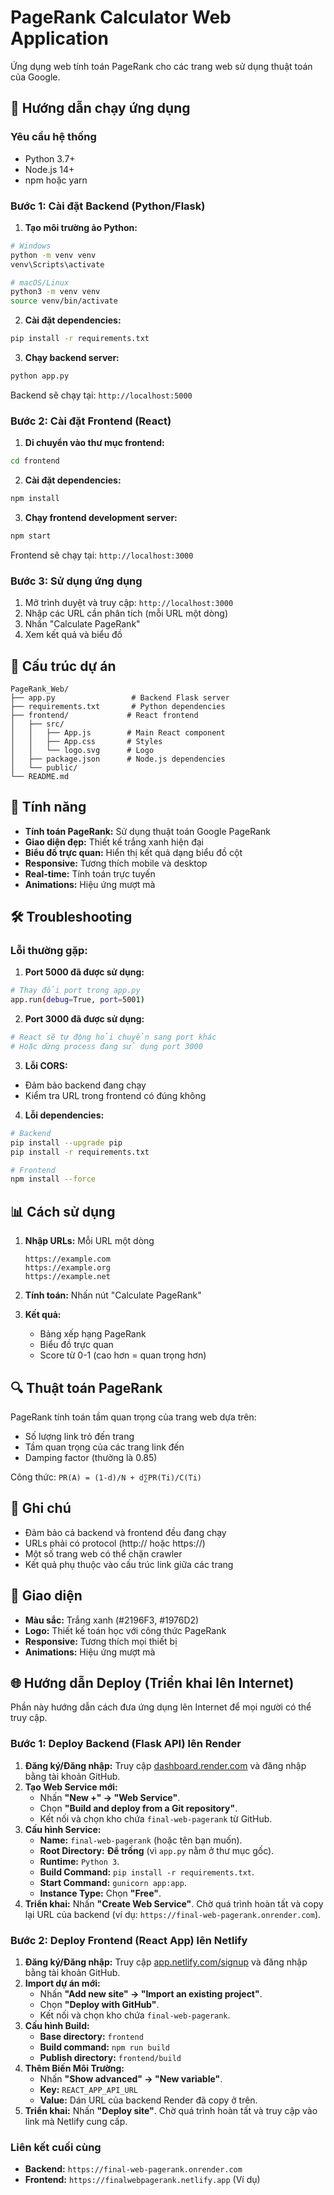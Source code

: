 # PageRank Calculator Web Application

Ứng dụng web tính toán PageRank cho các trang web sử dụng thuật toán của Google.

## 🚀 Hướng dẫn chạy ứng dụng

### Yêu cầu hệ thống
- Python 3.7+
- Node.js 14+
- npm hoặc yarn

### Bước 1: Cài đặt Backend (Python/Flask)

1. **Tạo môi trường ảo Python:**
```bash
# Windows
python -m venv venv
venv\Scripts\activate

# macOS/Linux
python3 -m venv venv
source venv/bin/activate
```

2. **Cài đặt dependencies:**
```bash
pip install -r requirements.txt
```

3. **Chạy backend server:**
```bash
python app.py
```

Backend sẽ chạy tại: `http://localhost:5000`

### Bước 2: Cài đặt Frontend (React)

1. **Di chuyển vào thư mục frontend:**
```bash
cd frontend
```

2. **Cài đặt dependencies:**
```bash
npm install
```

3. **Chạy frontend development server:**
```bash
npm start
```

Frontend sẽ chạy tại: `http://localhost:3000`

### Bước 3: Sử dụng ứng dụng

1. Mở trình duyệt và truy cập: `http://localhost:3000`
2. Nhập các URL cần phân tích (mỗi URL một dòng)
3. Nhấn "Calculate PageRank"
4. Xem kết quả và biểu đồ

## 📁 Cấu trúc dự án

```
PageRank_Web/
├── app.py                 # Backend Flask server
├── requirements.txt       # Python dependencies
├── frontend/             # React frontend
│   ├── src/
│   │   ├── App.js        # Main React component
│   │   ├── App.css       # Styles
│   │   └── logo.svg      # Logo
│   ├── package.json      # Node.js dependencies
│   └── public/
└── README.md
```

## 🔧 Tính năng

- **Tính toán PageRank:** Sử dụng thuật toán Google PageRank
- **Giao diện đẹp:** Thiết kế trắng xanh hiện đại
- **Biểu đồ trực quan:** Hiển thị kết quả dạng biểu đồ cột
- **Responsive:** Tương thích mobile và desktop
- **Real-time:** Tính toán trực tuyến
- **Animations:** Hiệu ứng mượt mà

## 🛠️ Troubleshooting

### Lỗi thường gặp:

1. **Port 5000 đã được sử dụng:**
```bash
# Thay đổi port trong app.py
app.run(debug=True, port=5001)
```

2. **Port 3000 đã được sử dụng:**
```bash
# React sẽ tự động hỏi chuyển sang port khác
# Hoặc dừng process đang sử dụng port 3000
```

3. **Lỗi CORS:**
- Đảm bảo backend đang chạy
- Kiểm tra URL trong frontend có đúng không

4. **Lỗi dependencies:**
```bash
# Backend
pip install --upgrade pip
pip install -r requirements.txt

# Frontend
npm install --force
```

## 📊 Cách sử dụng

1. **Nhập URLs:** Mỗi URL một dòng
   ```
   https://example.com
   https://example.org
   https://example.net
   ```

2. **Tính toán:** Nhấn nút "Calculate PageRank"

3. **Kết quả:** 
   - Bảng xếp hạng PageRank
   - Biểu đồ trực quan
   - Score từ 0-1 (cao hơn = quan trọng hơn)

## 🔍 Thuật toán PageRank

PageRank tính toán tầm quan trọng của trang web dựa trên:
- Số lượng link trỏ đến trang
- Tầm quan trọng của các trang link đến
- Damping factor (thường là 0.85)

Công thức: `PR(A) = (1-d)/N + d∑PR(Ti)/C(Ti)`

## 📝 Ghi chú

- Đảm bảo cả backend và frontend đều đang chạy
- URLs phải có protocol (http:// hoặc https://)
- Một số trang web có thể chặn crawler
- Kết quả phụ thuộc vào cấu trúc link giữa các trang

## 🎨 Giao diện

- **Màu sắc:** Trắng xanh (#2196F3, #1976D2)
- **Logo:** Thiết kế toán học với công thức PageRank
- **Responsive:** Tương thích mọi thiết bị
- **Animations:** Hiệu ứng mượt mà

## 🌐 Hướng dẫn Deploy (Triển khai lên Internet)

Phần này hướng dẫn cách đưa ứng dụng lên Internet để mọi người có thể truy cập.

### **Bước 1: Deploy Backend (Flask API) lên Render**

1.  **Đăng ký/Đăng nhập:** Truy cập [dashboard.render.com](https://dashboard.render.com/) và đăng nhập bằng tài khoản GitHub.
2.  **Tạo Web Service mới:**
    *   Nhấn **"New +" -> "Web Service"**.
    *   Chọn **"Build and deploy from a Git repository"**.
    *   Kết nối và chọn kho chứa `final-web-pagerank` từ GitHub.
3.  **Cấu hình Service:**
    *   **Name:** `final-web-pagerank` (hoặc tên bạn muốn).
    *   **Root Directory:** **Để trống** (vì `app.py` nằm ở thư mục gốc).
    *   **Runtime:** `Python 3`.
    *   **Build Command:** `pip install -r requirements.txt`.
    *   **Start Command:** `gunicorn app:app`.
    *   **Instance Type:** Chọn **"Free"**.
4.  **Triển khai:** Nhấn **"Create Web Service"**. Chờ quá trình hoàn tất và copy lại URL của backend (ví dụ: `https://final-web-pagerank.onrender.com`).

### **Bước 2: Deploy Frontend (React App) lên Netlify**

1.  **Đăng ký/Đăng nhập:** Truy cập [app.netlify.com/signup](https://app.netlify.com/signup) và đăng nhập bằng tài khoản GitHub.
2.  **Import dự án mới:**
    *   Nhấn **"Add new site" -> "Import an existing project"**.
    *   Chọn **"Deploy with GitHub"**.
    *   Kết nối và chọn kho chứa `final-web-pagerank`.
3.  **Cấu hình Build:**
    *   **Base directory:** `frontend`
    *   **Build command:** `npm run build`
    *   **Publish directory:** `frontend/build`
4.  **Thêm Biến Môi Trường:**
    *   Nhấn **"Show advanced" -> "New variable"**.
    *   **Key:** `REACT_APP_API_URL`
    *   **Value:** Dán URL của backend Render đã copy ở trên.
5.  **Triển khai:** Nhấn **"Deploy site"**. Chờ quá trình hoàn tất và truy cập vào link mà Netlify cung cấp.

### **Liên kết cuối cùng**

*   **Backend:** `https://final-web-pagerank.onrender.com`
*   **Frontend:** `https://finalwebpagerank.netlify.app` (Ví dụ) 
